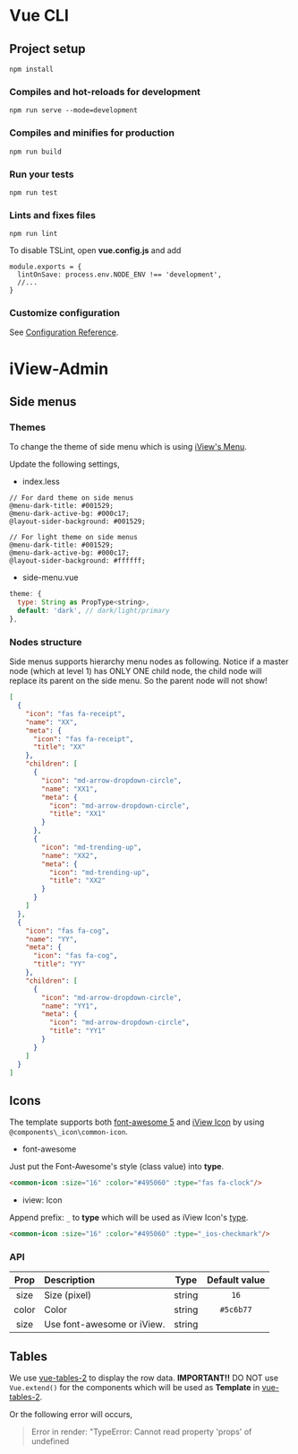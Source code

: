 # Vue CLI

## Project setup
```
npm install
```

### Compiles and hot-reloads for development
```
npm run serve --mode=development
```

### Compiles and minifies for production
```
npm run build
```

### Run your tests
```
npm run test
```

### Lints and fixes files
```
npm run lint
```

To disable TSLint, open **vue.config.js** and add 

```
module.exports = {
  lintOnSave: process.env.NODE_ENV !== 'development',
  //...
}
```

### Customize configuration

See [Configuration Reference](https://cli.vuejs.org/config/).



# iView-Admin

## Side menus

### Themes

To change the theme of side menu which is using [iView's Menu](https://www.iviewui.com/components/menu-en).

Update the following settings,

- index.less

```less
// For dard theme on side menus
@menu-dark-title: #001529;
@menu-dark-active-bg: #000c17;
@layout-sider-background: #001529;

// For light theme on side menus
@menu-dark-title: #001529;
@menu-dark-active-bg: #000c17;
@layout-sider-background: #ffffff;
```

- side-menu.vue

```javascript
theme: {
  type: String as PropType<string>,
  default: 'dark', // dark/light/primary
},
```


### Nodes structure

Side menus supports hierarchy menu nodes as following.
Notice if a master node (which at level 1) has ONLY ONE child node, the child node will replace its parent on the side menu.
So the parent node will not show!

```json
[
  {
    "icon": "fas fa-receipt",
    "name": "XX",
    "meta": {
      "icon": "fas fa-receipt",
      "title": "XX"
    },
    "children": [
      {
        "icon": "md-arrow-dropdown-circle",
        "name": "XX1",
        "meta": {
          "icon": "md-arrow-dropdown-circle",
          "title": "XX1"
        }
      },
      {
        "icon": "md-trending-up",
        "name": "XX2",
        "meta": {
          "icon": "md-trending-up",
          "title": "XX2"
        }
      }
    ]
  },
  {
    "icon": "fas fa-cog",
    "name": "YY",
    "meta": {
      "icon": "fas fa-cog",
      "title": "YY"
    },
    "children": [
      {
        "icon": "md-arrow-dropdown-circle",
        "name": "YY1",
        "meta": {
          "icon": "md-arrow-dropdown-circle",
          "title": "YY1"
        }
      }
    ]
  }
]
```


## Icons

The template supports both [font-awesome 5](https://fontawesome.com/icons) and [iView Icon](https://www.iviewui.com/components/icon-en) by using `@components\_icon\common-icon`.


- font-awesome

Just put the Font-Awesome's style (class value) into **type**.

```html
<common-icon :size="16" :color="#495060" :type="fas fa-clock"/>
```

- iview: Icon

Append prefix: `_` to **type** which will be used as iView Icon's [type](https://www.iviewui.com/components/icon-en#Icon_props).

```html
<common-icon :size="16" :color="#495060" :type="_ios-checkmark"/>
```

### API

| Prop | Description | Type | Default value |
|:----:|:------------|:----:|:------:|
| size | Size (pixel) | string | `16` |
| color | Color | string | `#5c6b77` | 
| size | Use font-awesome or iView. | string |  |


## Tables

We use [vue-tables-2](https://github.com/matfish2/vue-tables-2) to display the row data.
**IMPORTANT!!** DO NOT use `Vue.extend()` for the components which will be used as **Template** in  [vue-tables-2](https://github.com/matfish2/vue-tables-2).

Or the following error will occurs,

> Error in render: "TypeError: Cannot read property 'props' of undefined



